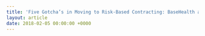 ```yaml
---
title: 'Five Gotcha’s in Moving to Risk-Based Contracting: BaseHealth at HIMSS18 '
layout: article
date: 2018-02-05 00:00:00 +0000
---
```

